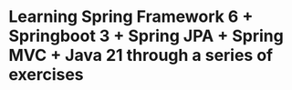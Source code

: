 # Learning Spring Framework 6 + Springboot 3 + Spring JPA + Spring MVC + Java 21 through a series of exercises